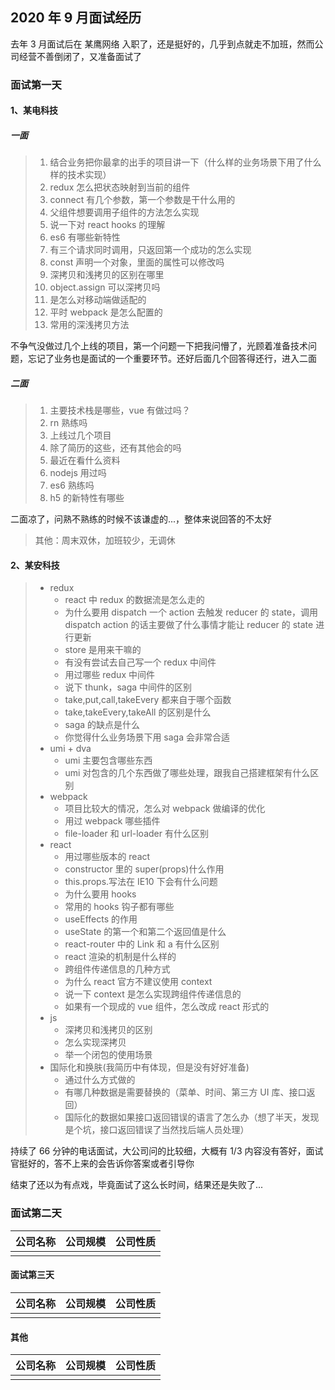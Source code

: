 ## 2020 年 9 月面试经历

去年 3 月面试后在 某鹰网络 入职了，还是挺好的，几乎到点就走不加班，然而公司经营不善倒闭了，又准备面试了

### 面试第一天

#### 1、某电科技

##### 一面

> 1. 结合业务把你最拿的出手的项目讲一下（什么样的业务场景下用了什么样的技术实现）
> 2. redux 怎么把状态映射到当前的组件
> 3. connect 有几个参数，第一个参数是干什么用的
> 4. 父组件想要调用子组件的方法怎么实现
> 5. 说一下对 react hooks 的理解
> 6. es6 有哪些新特性
> 7. 有三个请求同时调用，只返回第一个成功的怎么实现
> 8. const 声明一个对象，里面的属性可以修改吗
> 9. 深拷贝和浅拷贝的区别在哪里
> 10. object.assign 可以深拷贝吗
> 11. 是怎么对移动端做适配的
> 12. 平时 webpack 是怎么配置的
> 13. 常用的深浅拷贝方法

不争气没做过几个上线的项目，第一个问题一下把我问懵了，光顾着准备技术问题，忘记了业务也是面试的一个重要环节。还好后面几个回答得还行，进入二面

##### 二面

> 1. 主要技术栈是哪些，vue 有做过吗？
> 2. rn 熟练吗
> 3. 上线过几个项目
> 4. 除了简历的这些，还有其他会的吗
> 5. 最近在看什么资料
> 6. nodejs 用过吗
> 7. es6 熟练吗
> 8. h5 的新特性有哪些

二面凉了，问熟不熟练的时候不该谦虚的...，整体来说回答的不太好

> 其他：周末双休，加班较少，无调休

#### 2、某安科技

> - redux
>   - react 中 redux 的数据流是怎么走的
>   - 为什么要用 dispatch 一个 action 去触发 reducer 的 state，调用 dispatch action 的话主要做了什么事情才能让 reducer 的 state 进行更新
>   - store 是用来干嘛的
>   - 有没有尝试去自己写一个 redux 中间件
>   - 用过哪些 redux 中间件
>   - 说下 thunk，saga 中间件的区别
>   - take,put,call,takeEvery 都来自于哪个函数
>   - take,takeEvery,takeAll 的区别是什么
>   - saga 的缺点是什么
>   - 你觉得什么业务场景下用 saga 会非常合适
> - umi + dva
>   - umi 主要包含哪些东西
>   - umi 对包含的几个东西做了哪些处理，跟我自己搭建框架有什么区别
> - webpack
>   - 项目比较大的情况，怎么对 webpack 做编译的优化
>   - 用过 webpack 哪些插件
>   - file-loader 和 url-loader 有什么区别
> - react
>   - 用过哪些版本的 react
>   - constructor 里的 super(props)什么作用
>   - this.props.写法在 IE10 下会有什么问题
>   - 为什么要用 hooks
>   - 常用的 hooks 钩子都有哪些
>   - useEffects 的作用
>   - useState 的第一个和第二个返回值是什么
>   - react-router 中的 Link 和 a 有什么区别
>   - react 渲染的机制是什么样的
>   - 跨组件传递信息的几种方式
>   - 为什么 react 官方不建议使用 context
>   - 说一下 context 是怎么实现跨组件传递信息的
>   - 如果有一个现成的 vue 组件，怎么改成 react 形式的
> - js
>   - 深拷贝和浅拷贝的区别
>   - 怎么实现深拷贝
>   - 举一个闭包的使用场景
> - 国际化和换肤(我简历中有体现，但是没有好好准备)
>   - 通过什么方式做的
>   - 有哪几种数据是需要替换的（菜单、时间、第三方 UI 库、接口返回）
>   - 国际化的数据如果接口返回错误的语言了怎么办（想了半天，发现是个坑，接口返回错误了当然找后端人员处理）

持续了 66 分钟的电话面试，大公司问的比较细，大概有 1/3 内容没有答好，面试官挺好的，答不上来的会告诉你答案或者引导你

结束了还以为有点戏，毕竟面试了这么长时间，结果还是失败了...

### 面试第二天

| 公司名称 | 公司规模 | 公司性质 |
| -------- | -------- | -------- |
|          |          |          |

#### 面试第三天

| 公司名称 | 公司规模 | 公司性质 |
| -------- | -------- | -------- |
|          |          |          |

#### 其他

| 公司名称 | 公司规模 | 公司性质 |
| -------- | -------- | -------- |
|          |          |          |
